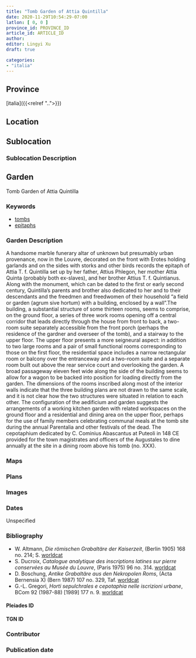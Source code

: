 ```yaml
---
title: "Tomb Garden of Attia Quintilla"
date: 2020-11-29T10:54:29-07:00
latlon: [ 0, 0 ]
province_id: PROVINCE_ID
article_id: ARTICLE_ID
author:
editor: Lingyi Xu
draft: true

categories:
- "italia"
---
```


## Province
[italia]({{<relref "..">}})

## Location

<!--### Location Description-->

<!-- LEAVE THIS BLANK FOR NOW -->

## Sublocation

### Sublocation Description

## Garden

Tomb Garden of Attia Quintilla

### Keywords

- [tombs](http://vocab.getty.edu/page/aat/300005926)
- [epitaphs](http://vocab.getty.edu/page/aat/300028729)

### Garden Description
A handsome marble funerary altar of unknown but presumably urban provenance, now in the Louvre, decorated on the front with Erotes holding garlands and on the sides with storks and other birds records the epitaph of Attia T. f. Quintilla set up by her father, Attius Phlegon, her mother Attia Quinta (probably both ex-slaves), and her brother Attius T. f. Quintianus. Along with the monument, which can be dated to the first or early second century, Quintilla’s parents and brother also dedicated to her and to their descendants and the freedmen and freedwomen of their household “a field or garden (agrum sive hortum) with a building, enclosed by a wall”.The building, a substantial structure of some thirteen rooms, seems to comprise, on the ground floor, a series of three work rooms opening off a central corridor that leads directly through the house from front to back, a two-room suite separately accessible from the front porch (perhaps the residence of the gardner and overseer of the tomb), and a stairway to the upper floor. The upper floor presents a more seigneural aspect: in addition to two large rooms and a pair of small functional rooms corresponding to those on the first floor, the residential space includes a narrow rectangular room or balcony over the entranceway and a two-room suite and a separate room built out above the rear service court and overlooking the garden. A broad passageway eleven feet wide along the side of the building seems to allow for a wagon to be backed into position for loading directly from the garden. The dimensions of the rooms inscribed along most of the interior walls indicate that the three building plans are not drawn to the same scale, and it is not clear how the two structures   were situated in relation to each other. The configuration of the aedificium and garden suggests the arrangements of a working kitchen garden with related workspaces on the ground floor and a residential and dining area on the upper floor, perhaps for the use of family members celebrating communal meals at the tomb site during the annual Parentalia and other festivals of the dead. The cepotaphium  dedicated by C. Cominius Abascantus at Puteoli in 148 CE provided for the town magistrates and officers of the Augustales to dine annually at the site in a dining room above his tomb (no. XXX).

### Maps

<!--
{{< figure src="IMG_URL" alt="ALT_TEXT" title="CAPTION" >}}
-->

### Plans

### Images

### Dates
Unspecified

### Bibliography
- W. Altmann, *Die römischen Grabaltäre der Kaiserzeit*, (Berlin 1905) 168 no. 214; S. [worldcat](https://www.worldcat.org/title/romischen-grabaltare-der-kaiserzeit/oclc/715073021&referer=brief_results)
- S. Ducroix, *Catalogue analytique des inscriptions latines sur pierre conservées au Musée du Louvre*, (Paris 1975) 96  no. 314. [worldcat](https://www.worldcat.org/title/catalogue-analytique-des-inscriptions-latines-sur-pierre-conservees-au-musee-du-louvre/oclc/602598921&referer=brief_results)
- D. Boschung, *Antike Grabaltäre aus den Nekropolen Roms*, (Acta Bernensia X) (Bern 1987) 107 no. 329, Taf. [worldcat](https://www.worldcat.org/title/antike-grabaltare-aus-den-nekropolen-roms/oclc/1063931061&referer=brief_results)
- G.-L. Gregori, *Horti sepulchrales e cepotaphia nelle iscrizioni urbane*, BCom 92 (1987-88) [1989] 177 n. 9. [worldcat](https://www.worldcat.org/title/horti-sepulchrales-e-cepotaphia-nelle-iscrizioni-urbane/oclc/886794800&referer=brief_results)

<!--#### Periodo ID-->

<!-- [PERIODO_ID](https://pleiades.stoa.org/places/PLEIADES_ID) -->

#### Pleiades ID

#### TGN ID

### Contributor

### Publication date

<!--### Related articles-->

<!-- Links to other related articles. Leave blank for now -->